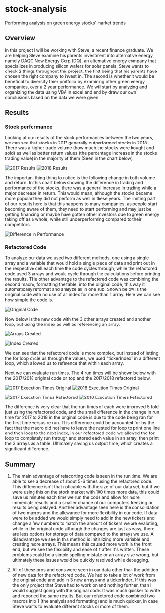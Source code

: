 # stock-analysis
Performing analysis on green energy stocks' market trends

## Overview
In this project I will be working with Steve, a recent finance graduate. We are helping Steve examine his parents investment into alternative energy, namely DAQO New Energy Corp (DQ), an alternative energy company that specializes in producing silicon wafers for solar panels. Steve wants to check 2 things throughout this project, the first being that his parents have chosen the right company to invest in. The second is whether it would be benefical to diversify thier portfolio by examining other green energy companies, over a 2 year performance. We will start by analyzing and organizing the data using VBA in excel and end by draw our own conclusions based on the data we were given.
	
## Results
### Stock performance
Looking at our results of the stock performances between the two years, we can see that stocks in 2017 generally outperformed stocks in 2018. There was a higher trade volume (how much the stocks were bought and sold) as well as better return values (the percentage increase in the stocks trading value) in the majority of them (Seen in the chart below).
	
![2017 Results](https://github.com/tateml0000/stock-analysis/blob/main/2017%20results.png)
![2018 Results](https://github.com/tateml0000/stock-analysis/blob/main/2018%20results.png)
	
The important thing thing to notice is the following change in both volume and return. In this chart below showing the difference in trading and performance of the stocks, there was a general increase in trading while a major decrease in return. This would mean, although the stocks became more popular they did not perform as well in these years. The limiting part of our results here is that this happens to many companies, as people start becoming aware of them, they need to start performing and may just be getting financing or maybe have gotten other investors due to green energy taking off as a whole, while still underperforming compared to their competitors. 
	
![Difference in Performance](https://github.com/tateml0000/stock-analysis/blob/main/change.png)
	
### Refactored Code
To analyze our data we used two different methods, one using a single array and a variable that would hold a single piece of data and print out in the respective cell each time the code cycles through, while the refactored code used 3 arrays and would cycle through the calculations before printing the results. THe other advantage to the refactored code was combining the second macro, formatting the table, into the original code, this way it automatically reformat and analyze all in one sub. Shown below is the original code with no use of an index for more than 1 array. Here we can see how simple the code is.

![Original Code](https://github.com/tateml0000/stock-analysis/blob/main/non%20index-non%20array.png)

Now below is the new code with the 3 other arrays created and another loop, but using the index as well as referencing an array.

![Arrays Created](https://github.com/tateml0000/stock-analysis/blob/main/arrays.png)

![Index Created](https://github.com/tateml0000/stock-analysis/blob/main/index.png)

We can see that the refactored code is more complex, but instead of letting the for loop cycle us through the values, we used "tickerIndex" in a different loop, which allowed us to reference that within each array.

Next we can evaluate run times. The 4 run times will be shown below with the 2017/2018 original code on top and the 2017/2018 refactored below.

![2017 Execution Times Original](https://github.com/tateml0000/stock-analysis/blob/main/2017%20Execution%20Times%20old%20code.png)
![2018 Execution Times Original](https://github.com/tateml0000/stock-analysis/blob/main/2018%20Execution%20Times%20old%20Code.png)


![2017 Execution Times Refactored](https://github.com/tateml0000/stock-analysis/blob/main/VBA_Challenge_2017.png)
![2018 Execution Times Refactored](https://github.com/tateml0000/stock-analysis/blob/main/VBA_Challenge_2018.png)

The difference is very clear that the run times of each were improved 5 fold just using the refactored code, and the small difference in the change in run time for 2017 to 2018 in the original code is due to the code being ran for the first time versus re run. This difference could be accounted for by the fact that the macro did not have to leave the nested for loop to print one line and then loop to the next index, in our refactored code we allowed the for loop to completely run through and stored each value in an array, then print the 3 arrays as a table. Ultimately saving us output time, which creates a significant difference.

## Summary
  1. The main advantage of refacorting code is seen in the run time. We are able to see a decrease of about 5-6 times using the refactored code. This difference isn't that noticable with the size of our data set, but if we were using this on the stock market with 100 times more data, this could save us minutes each time we run the code and allow for more immediate results and a smaller chance of our computers freezing or results being delayed. Another advantage seen here is the consolidation of two macros and the allowance for more flexibility in our code. If data were to be added we would simply need to add in the new tickers and change a few numbers to match the amount of tickers we are evaluting, while in the original code although the changes are just as easy, there are less options for storage of data compared to the arrays we use. A disadvantage we see in this method is initializing more variable and creating more arrays. This means this caused more work in the front end, but we see the flexibility and ease of it after it's written. These problems could be a simple spelling mistake or an array size wrong, but ultimately these issues would be quickly resolved while debugging.

  2. All of these pros and cons were seen in our data other than the addition of new data for the refactored code. We had to take a lot of work from the original code and add in 3 new arrays and a tickerIndex. If this was the only project that Steve had to work on and nothing further, than I would suggest going with the original code. It was much quicker to write and reported the same results. But our refactored code combined two macros into 1 (the analysis and formatting) and is much quicker, in case Steve wants to evaluate different stocks or more of them.
